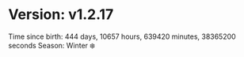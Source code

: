 # Version: v1.2.17
Time since birth: 444 days, 10657 hours, 639420 minutes, 38365200 seconds
Season: Winter ❄️
